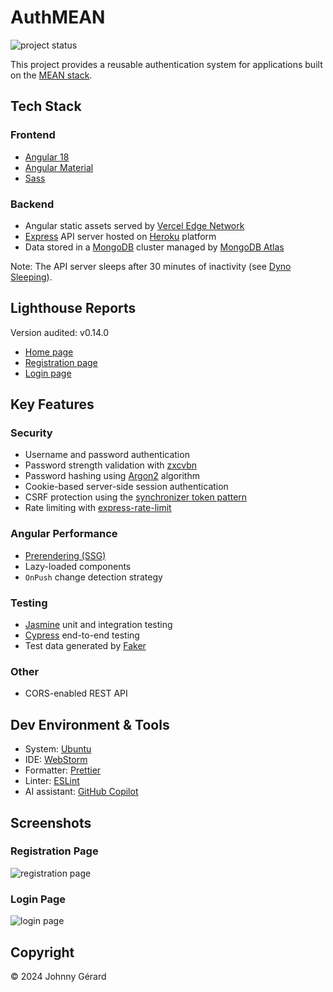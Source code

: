# AuthMEAN

![project status](https://img.shields.io/badge/project_status-active_development-green?style=for-the-badge)

This project provides a reusable authentication system for applications built on the [MEAN stack](https://www.mongodb.com/resources/languages/mean-stack).

## Tech Stack

### Frontend

- [Angular 18](https://blog.angular.dev/angular-v18-is-now-available-e79d5ac0affe)
- [Angular Material](https://material.angular.io/)
- [Sass](https://sass-lang.com/)

### Backend

- Angular static assets served by [Vercel Edge Network](https://vercel.com/docs/edge-network/overview)
- [Express](https://expressjs.com/) API server hosted on [Heroku](https://www.heroku.com/) platform
- Data stored in a [MongoDB](https://www.mongodb.com/) cluster managed by [MongoDB Atlas](https://www.mongodb.com/atlas)

Note: The API server sleeps after 30 minutes of inactivity (see [Dyno Sleeping](https://devcenter.heroku.com/articles/eco-dyno-hours#dyno-sleeping)).

## Lighthouse Reports

Version audited: v0.14.0

- [Home page](https://googlechrome.github.io/lighthouse/viewer/?gist=8a2dd7b07bb5108fdddf0c0b85471839)
- [Registration page](https://googlechrome.github.io/lighthouse/viewer/?gist=ad49f017ce5653d1abb7ace3375c4906)
- [Login page](https://googlechrome.github.io/lighthouse/viewer/?gist=942eb80d2aaf63bdf2329a16f8823a09)

## Key Features

### Security

- Username and password authentication
- Password strength validation with [zxcvbn](https://github.com/dropbox/zxcvbn?tab=readme-ov-file#readme)
- Password hashing using [Argon2](https://github.com/P-H-C/phc-winner-argon2?tab=readme-ov-file#readme) algorithm
- Cookie-based server-side session authentication
- CSRF protection using the [synchronizer token pattern](https://cheatsheetseries.owasp.org/cheatsheets/Cross-Site_Request_Forgery_Prevention_Cheat_Sheet.html#synchronizer-token-pattern)
- Rate limiting with [express-rate-limit](https://express-rate-limit.mintlify.app/overview)

### Angular Performance

- [Prerendering (SSG)](https://angular.dev/guide/prerendering)
- Lazy-loaded components
- `OnPush` change detection strategy

### Testing

- [Jasmine](https://jasmine.github.io/) unit and integration testing
- [Cypress](https://www.cypress.io/) end-to-end testing
- Test data generated by [Faker](https://fakerjs.dev/)

### Other

- CORS-enabled REST API

## Dev Environment & Tools

- System: [Ubuntu](https://ubuntu.com/)
- IDE: [WebStorm](https://www.jetbrains.com/webstorm/)
- Formatter: [Prettier](https://prettier.io/)
- Linter: [ESLint](https://eslint.org/)
- AI assistant: [GitHub Copilot](https://github.com/features/copilot)

## Screenshots

### Registration Page

![registration page](./screenshots/registration-page.avif)

### Login Page

![login page](./screenshots/login-page.avif)

## Copyright

© 2024 Johnny Gérard
